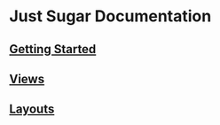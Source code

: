 # Just Sugar Documentation

## [Getting Started](Getting%20Started)
## [Views](Views)
## [Layouts](Layouts)
